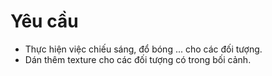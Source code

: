 # Yêu cầu
* Thực hiện việc chiếu sáng, đổ bóng ... cho các đối tượng.
* Dán thêm texture cho các đối tượng có trong bối cảnh.